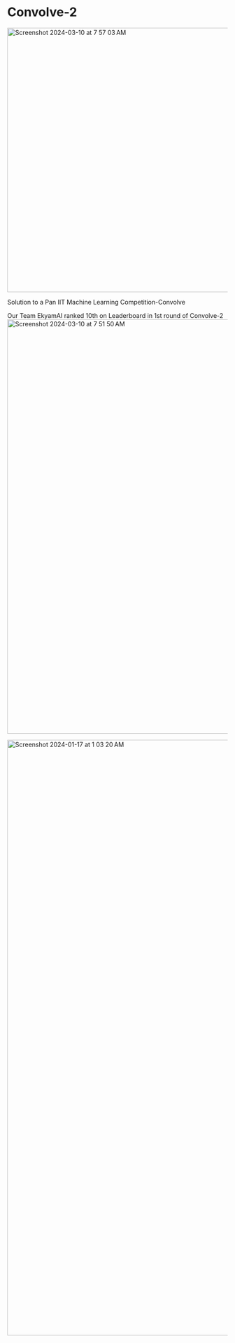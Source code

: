 # Convolve-2

<img width="604" alt="Screenshot 2024-03-10 at 7 57 03 AM" src="https://github.com/Abhinav1004/Convolve-2/assets/24820856/ec234dd3-cded-4ad0-921b-dffde7ecdc2c">


Solution to a Pan IIT Machine Learning Competition-Convolve

Our Team EkyamAI ranked 10th on Leaderboard in 1st round of Convolve-2 
<img width="947" alt="Screenshot 2024-03-10 at 7 51 50 AM" src="https://github.com/Abhinav1004/Convolve-2/assets/24820856/d635184e-2661-4041-b48b-83198dc7f4b2">


<img width="1361" alt="Screenshot 2024-01-17 at 1 03 20 AM" src="https://github.com/Abhinav1004/Convolve-2/assets/24820856/f1fc233b-7d06-4d77-a4bf-e60eeb91e3e0">
